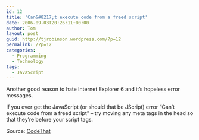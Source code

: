 ```yaml
---
id: 12
title: 'Can&#8217;t execute code from a freed script'
date: 2006-09-03T20:26:11+00:00
author: Tom
layout: post
guid: http://tjrobinson.wordpress.com/?p=12
permalink: /?p=12
categories:
  - Programming
  - Technology
tags:
  - JavaScript
---
```

Another good reason to hate Internet Explorer 6 and it&#8217;s hopeless error messages.

If you ever get the JavaScript (or should that be JScript) error &#8220;<span>Can&#8217;t execute code from a freed script&#8221; &#8211; try moving any meta tags in the head so that they&#8217;re before your script tags.</span>

Source: [CodeThat](http://codethat.com/menu/faq.html#10)